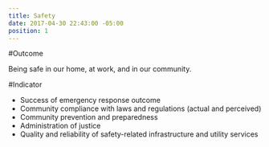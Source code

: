 ```yaml
---
title: Safety
date: 2017-04-30 22:43:00 -05:00
position: 1
---
```


#Outcome

Being safe in our home, at work, and in our community.

#Indicator

* Success of emergency response outcome
* Community compliance with laws and regulations (actual and perceived)
* Community prevention and preparedness
* Administration of justice
* Quality and reliability of safety-related infrastructure and utility services